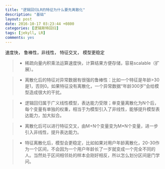 ```yaml
---
title: "逻辑回归LR的特征为什么要先离散化"
description: "基础"
layout: post
date: 2016-10-17 03:23:44 +0800
categories: [逻辑斯特回归]
tags: [jekyll, LR]
comments: yes
---
```

速度快， 鲁棒性，非线性， 特征交叉， 模型更稳定

> * 稀疏向量内积乘法运算速度快，计算结果方便存储，容易scalable（扩展）。

> * 离散化后的特征对异常数据有很强的鲁棒性：比如一个特征是年龄>30是1，否则0。如果特征没有离散化，一个异常数据“年龄300岁”会给模型造成很大的干扰。

> * 逻辑回归属于广义线性模型，表达能力受限；单变量离散化为N个后，每个变量有单独的权重，相当于为模型引入了非线性，能够提升模型表达能力，加大拟合。

> * 离散化后可以进行特征交叉，由M+N个变量变为M*N个变量，进一步引入非线性，提升表达能力。

> * 特征离散化后，模型会更稳定，比如如果对用户年龄离散化，20-30作为一个区间，不会因为一个用户年龄长了一岁就变成一个完全不同的人。当然处于区间相邻处的样本会刚好相反，所以怎么划分区间是门学问。
